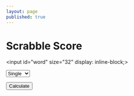 ```yaml
---
layout: page
published: true
---
```


<h1>Scrabble Score</h1>

<input id="word" size="32" display: inline-block;>

<select id="multiplier">
  <option value="1">Single</option>
  <option value="2">Double</option>
  <option value="3">Triple</option>
</select>

<button onclick="scrabbleCalculator()">Calculate</button>

<div id="scpre" style="margin-top: 10px; padding: 10px 5px; color: #444; line-height: 1.5;"></div>

<script>
  const SCORES = {
    "a": 1, "b": 3, "c": 3, "d": 2, "e": 1, "f": 4, "g": 2, "h": 4, "i": 1, "j": 8, "k": 5, "l": 1, "m": 3,
    "n": 1, "o": 1, "p": 3, "q": 10, "r": 1, "s": 1, "t": 1, "u": 1, "v": 4, "w": 4, "x": 8, "y": 4, "z": 10
  }

  function scrabbleCalculator(){
    var f = document.getElementById("word").value.split("");
    var score = f.map(x => SCORES[x] || 0).reduce((x, y) => x + y, 0);

    score *= document.getElementById("multiplier").value;

    if (f.length >= 7){
      score += 50;
    }   
    
    document.querySelector('#score').innerHTML = "Your score: " + score;
  }

</script>
